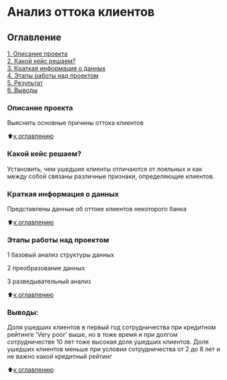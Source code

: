 # Анализ оттока клиентов 

## Оглавление  
[1. Описание проекта](.README.md#Описание-проекта)  
[2. Какой кейс решаем?](.README.md#Какой-кейс-решаем)  
[3. Краткая информация о данных](.README.md#Краткая-информация-о-данных)  
[4. Этапы работы над проектом](.README.md#Этапы-работы-над-проектом)  
[5. Результат](.README.md#Результат)    
[6. Выводы](.README.md#Выводы) 

### Описание проекта    
Выяснить основные причины оттока клиентов

:arrow_up:[к оглавлению](_)


### Какой кейс решаем?    
Установить, чем ушедшие клиенты отличаются от лояльных и как между собой связаны различные признаки, определяющие клиентов.

### Краткая информация о данных
Представлены данные об оттоке клиентов некоторого банка
  
:arrow_up:[к оглавлению](.README.md#Оглавление)


### Этапы работы над проектом  
1 базовый анализ структуры данных

2 преобразование данных

3 разведывательный анализ

:arrow_up:[к оглавлению](.README.md#Оглавление)

### Выводы:  
Доля ушедших клиентов в первый год сотрудничества при кредитном рейтинге 'Very poor' выше, но в тоже время и при долгом сотрудничестве 10 лет тоже высокая доля ушедших клиентов. Доля ушедших клиентов меньше при условии сотрудничества  от 2 до 8 лет и не важно какой кредитный рейтинг

:arrow_up:[к оглавлению](.README.md#Оглавление)